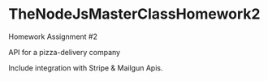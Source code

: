 # TheNodeJsMasterClassHomework2

Homework Assignment #2

API for a pizza-delivery company

Include integration with Stripe & Mailgun Apis.
